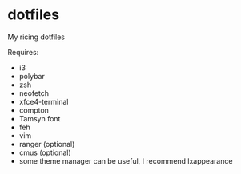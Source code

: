 # dotfiles
My ricing dotfiles

Requires:
- i3
- polybar
- zsh
- neofetch
- xfce4-terminal
- compton
- Tamsyn font
- feh
- vim
- ranger (optional)
- cmus (optional)
- some theme manager can be useful, I recommend lxappearance
